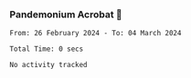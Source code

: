 ### Pandemonium Acrobat 🤸

<!--START_SECTION:waka-->

```all_time
From: 26 February 2024 - To: 04 March 2024

Total Time: 0 secs

No activity tracked
```

<!--END_SECTION:waka-->
